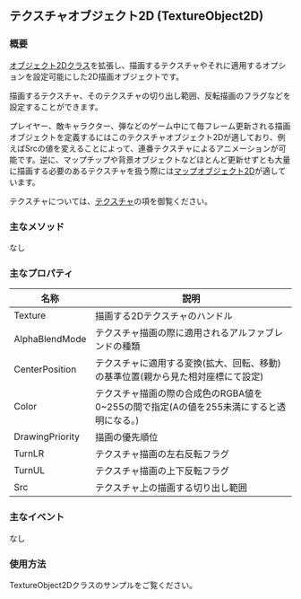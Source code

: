 ﻿## テクスチャオブジェクト2D (TextureObject2D)

### 概要

[オブジェクト2Dクラス](./Object2D.md)を拡張し、描画するテクスチャやそれに適用するオプションを設定可能にした2D描画オブジェクトです。

描画するテクスチャ、そのテクスチャの切り出し範囲、反転描画のフラグなどを設定することができます。

プレイヤー、敵キャラクター、弾などのゲーム中にて毎フレーム更新される描画オブジェクトを定義するにはこのテクスチャオブジェクト2Dが適しており、例えばSrcの値を変えることによって、連番テクスチャによるアニメーションが可能です。逆に、マップチップや背景オブジェクトなどほとんど更新せずとも大量に描画する必要のあるテクスチャを扱う際には[マップオブジェクト2D](./MapObject2D.md)が適しています。

テクスチャについては、[テクスチャ](../Graphics/Texture2D.md)の項を御覧ください。
### 主なメソッド

なし

### 主なプロパティ

| 名称 | 説明 |
|---|---|
| Texture | 描画する2Dテクスチャのハンドル |
| AlphaBlendMode | テクスチャ描画の際に適用されるアルファブレンドの種類 |
| CenterPosition | テクスチャに適用する変換(拡大、回転、移動)の基準位置(親から見た相対座標にて設定) |
| Color | テクスチャ描画の際の合成色のRGBA値を0~255の間で指定(Aの値を255未満にすると透明になる。)|
| DrawingPriority | 描画の優先順位|
| TurnLR | テクスチャ描画の左右反転フラグ |
| TurnUL | テクスチャ描画の上下反転フラグ |
| Src | テクスチャ上の描画する切り出し範囲 |


### 主なイベント

なし

### 使用方法

TextureObject2Dクラスのサンプルをご覧ください。
